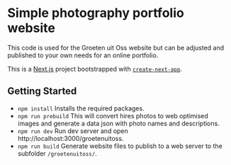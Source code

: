 # Simple photography portfolio website

This code is used for the Groeten uit Oss website but can be adjusted and published to your own needs for an online portfolio.

This is a [Next.js](https://nextjs.org) project bootstrapped with [`create-next-app`](https://nextjs.org/docs/app/api-reference/cli/create-next-app).

## Getting Started

- `npm install` Installs the required packages.
- `npm run prebuild` This will convert hires photos to web optimised images and generate a data json with photo names and descriptions.
- `npm run dev` Run dev server and open  http://localhost:3000/groetenuitoss.
- `npm run build` Generate website files to publish to a web server to the subfolder `/groetenuitoss/`.